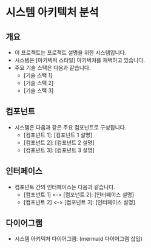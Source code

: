 # 시스템 아키텍처 분석

## 개요
- 이 프로젝트는 프로젝트 설명을 위한 시스템입니다.
- 시스템은 [아키텍처 스타일] 아키텍처를 채택하고 있습니다.
- 주요 기술 스택은 다음과 같습니다.
    - [기술 스택 1]
    - [기술 스택 2]
    - [기술 스택 3]

## 컴포넌트
- 시스템은 다음과 같은 주요 컴포넌트로 구성됩니다.
    - [컴포넌트 1]: [컴포넌트 1 설명]
    - [컴포넌트 2]: [컴포넌트 2 설명]
    - [컴포넌트 3]: [컴포넌트 3 설명]

## 인터페이스
- 컴포넌트 간의 인터페이스는 다음과 같습니다.
    - [컴포넌트 1] <-> [컴포넌트 2]: [인터페이스 설명]
    - [컴포넌트 2] <-> [컴포넌트 3]: [인터페이스 설명]

## 다이어그램
- 시스템 아키텍처 다이어그램: (mermaid 다이어그램 삽입)